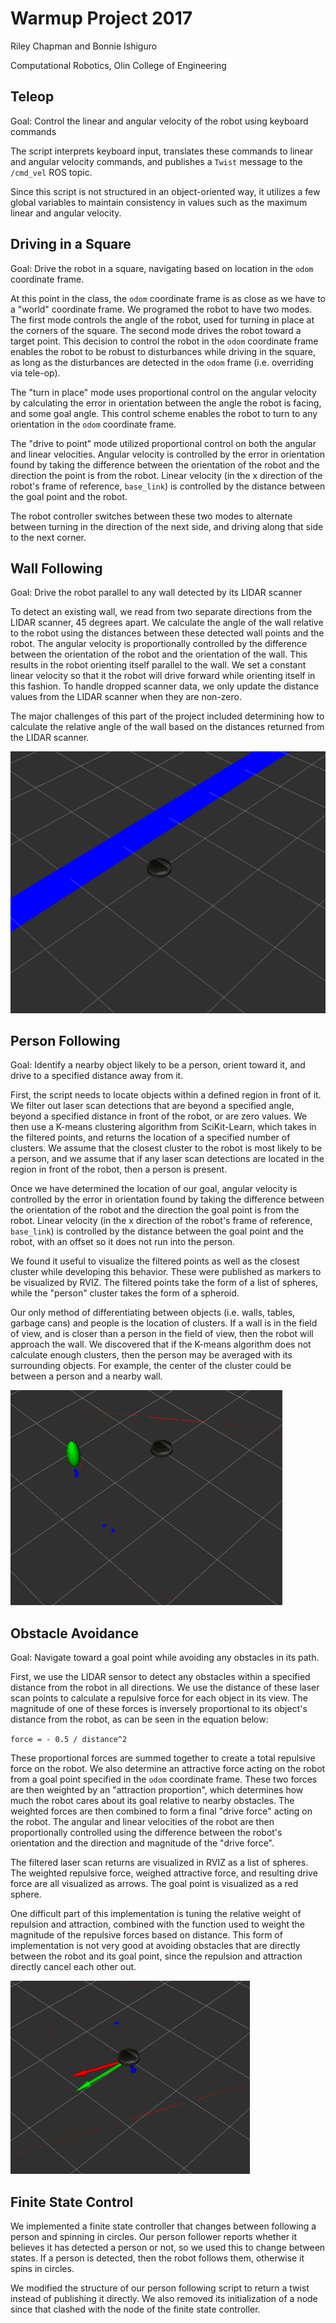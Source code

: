 # Warmup Project 2017
Riley Chapman and Bonnie Ishiguro

Computational Robotics, Olin College of Engineering 

## Teleop
Goal: Control the linear and angular velocity of the robot using keyboard commands

The script interprets keyboard input, translates these commands to linear and angular velocity commands, and publishes a `Twist` message to the `/cmd_vel` ROS topic.

Since this script is not structured in an object-oriented way, it utilizes a few global variables to maintain consistency in values such as the maximum linear and angular velocity. 

## Driving in a Square
Goal: Drive the robot in a square, navigating based on location in the `odom` coordinate frame. 

At this point in the class, the `odom` coordinate frame is as close as we have to a "world" coordinate frame. We programed the robot to have two modes. The first mode controls the angle of the robot, used for turning in place at the corners of the square. The second mode drives the robot toward a target point. This decision to control the robot in the `odom` coordinate frame enables the robot to be robust to disturbances while driving in the square, as long as the disturbances are detected in the `odom` frame (i.e. overriding via tele-op).

The "turn in place" mode uses proportional control on the angular velocity by calculating the error in orientation between the angle the robot is facing, and some goal angle. This control scheme enables the robot to turn to any orientation in the `odom` coordinate frame. 

The "drive to point" mode utilized proportional control on both the angular and linear velocities. Angular velocity is controlled by the error in orientation found by taking the difference between the orientation of the robot and the direction the point is from the robot. Linear velocity (in the x direction of the robot's frame of reference, `base_link`) is controlled by the distance between the goal point and the robot. 

The robot controller switches between these two modes to alternate between turning in the direction of the next side, and driving along that side to the next corner. 


## Wall Following
Goal: Drive the robot parallel to any wall detected by its LIDAR scanner

To detect an existing wall, we read from two separate directions from the LIDAR scanner, 45 degrees apart.  We calculate the angle of the wall relative to the robot using the distances between these detected wall points and the robot.  The angular velocity is proportionally controlled by the difference between the orientation of the robot and the orientation of the wall.  This results in the robot orienting itself parallel to the wall.  We set a constant linear velocity so that it the robot will drive forward while orienting itself in this fashion.  To handle dropped scanner data, we only update the distance values from the LIDAR scanner when they are non-zero.

The major challenges of this part of the project included determining how to calculate the relative angle of the wall based on the distances returned from the LIDAR scanner.

![image](screenshots/wall_follow.png)

## Person Following
Goal: Identify a nearby object likely to be a person, orient toward it, and drive to a specified distance away from it. 

First, the script needs to locate objects within a defined region in front of it. We filter out laser scan detections that are beyond a specified angle, beyond a specified distance in front of the robot, or are zero values. We then use a K-means clustering algorithm from SciKit-Learn, which takes in the filtered points, and returns the location of a specified number of clusters. We assume that the closest cluster to the robot is most likely to be a person, and we assume that if any laser scan detections are located in the region in front of the robot, then a person is present. 

Once we have determined the location of our goal, angular velocity is controlled by the error in orientation found by taking the difference between the orientation of the robot and the direction the goal point is from the robot. Linear velocity (in the x direction of the robot's frame of reference, `base_link`) is controlled by the distance between the goal point and the robot, with an offset so it does not run into the person. 

We found it useful to visualize the filtered points as well as the closest cluster while developing this behavior. These were published as markers to be visualized by RVIZ. The filtered points take the form of a list of spheres, while the "person" cluster takes the form of a spheroid. 

Our only method of differentiating between objects (i.e. walls, tables, garbage cans) and people is the location of clusters. If a wall is in the field of view, and is closer than a person in the field of view, then the robot will approach the wall. We discovered that if the K-means algorithm does not calculate enough clusters, then the person may be averaged with its surrounding objects. For example, the center of the cluster could be between a person and a nearby wall.

![image](screenshots/person_follow.png)   

## Obstacle Avoidance
Goal: Navigate toward a goal point while avoiding any obstacles in its path.

First, we use the LIDAR sensor to detect any obstacles within a specified distance from the robot in all directions.  We use the distance of these laser scan points to calculate a repulsive force for each object in its view.  The magnitude of one of these forces is inversely proportional to its object's distance from the robot, as can be seen in the equation below:

`force = - 0.5 / distance^2`

These proportional forces are summed together to create a total repulsive force on the robot. We also determine an attractive force acting on the robot from a goal point specified in the `odom` coordinate frame. These two forces are then weighted by an "attraction proportion", which determines how much the robot cares about its goal relative to nearby obstacles. The weighted forces are then combined to form a final "drive force" acting on the robot. The angular and linear velocities of the robot are then proportionally controlled using the difference between the robot's orientation and the direction and magnitude of the "drive force". 

The filtered laser scan returns are visualized in RVIZ as a list of spheres. The weighted repulsive force, weighed attractive force, and resulting drive force are all visualized as arrows. The goal point is visualized as a red sphere. 

One difficult part of this implementation is tuning the relative weight of repulsion and attraction, combined with the function used to weight the magnitude of the repulsive forces based on distance. This form of implementation is not very good at avoiding obstacles that are directly between the robot and its goal point, since the repulsion and attraction directly cancel each other out.  

![image](screenshots/obstacle_avoid.png)

## Finite State Control
We implemented a finite state controller that changes between following a person and spinning in circles. Our person follower reports whether it believes it has detected a person or not, so we used this to change between states. If a person is detected, then the robot follows them, otherwise it spins in circles.

We modified the structure of our person following script to return a twist instead of publishing it directly. We also removed its initialization of a node since that clashed with the node of the finite state controller.  
